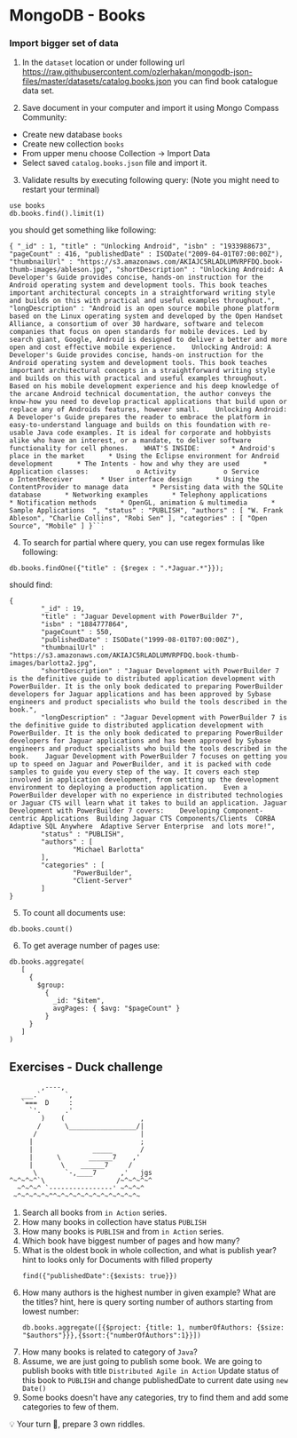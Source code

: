 # MongoDB - Books

### Import bigger set of data

1. In the `dataset` location or under following url https://raw.githubusercontent.com/ozlerhakan/mongodb-json-files/master/datasets/catalog.books.json you can find book catalogue data set. 

2. Save document in your computer and import it using Mongo Compass Community:
- Create new database `books`
- Create new collection `books`
- From upper menu choose Collection -> Import Data
- Select saved `catalog.books.json` file and import it.
3. Validate results by executing following query:
(Note you might need to restart your terminal)
```aidl
use books
db.books.find().limit(1)
```
you should get something like following:
```aidl
{ "_id" : 1, "title" : "Unlocking Android", "isbn" : "1933988673", "pageCount" : 416, "publishedDate" : ISODate("2009-04-01T07:00:00Z"), "thumbnailUrl" : "https://s3.amazonaws.com/AKIAJC5RLADLUMVRPFDQ.book-thumb-images/ableson.jpg", "shortDescription" : "Unlocking Android: A Developer's Guide provides concise, hands-on instruction for the Android operating system and development tools. This book teaches important architectural concepts in a straightforward writing style and builds on this with practical and useful examples throughout.", "longDescription" : "Android is an open source mobile phone platform based on the Linux operating system and developed by the Open Handset Alliance, a consortium of over 30 hardware, software and telecom companies that focus on open standards for mobile devices. Led by search giant, Google, Android is designed to deliver a better and more open and cost effective mobile experience.    Unlocking Android: A Developer's Guide provides concise, hands-on instruction for the Android operating system and development tools. This book teaches important architectural concepts in a straightforward writing style and builds on this with practical and useful examples throughout. Based on his mobile development experience and his deep knowledge of the arcane Android technical documentation, the author conveys the know-how you need to develop practical applications that build upon or replace any of Androids features, however small.    Unlocking Android: A Developer's Guide prepares the reader to embrace the platform in easy-to-understand language and builds on this foundation with re-usable Java code examples. It is ideal for corporate and hobbyists alike who have an interest, or a mandate, to deliver software functionality for cell phones.    WHAT'S INSIDE:        * Android's place in the market      * Using the Eclipse environment for Android development      * The Intents - how and why they are used      * Application classes:            o Activity            o Service            o IntentReceiver       * User interface design      * Using the ContentProvider to manage data      * Persisting data with the SQLite database      * Networking examples      * Telephony applications      * Notification methods      * OpenGL, animation & multimedia      * Sample Applications  ", "status" : "PUBLISH", "authors" : [ "W. Frank Ableson", "Charlie Collins", "Robi Sen" ], "categories" : [ "Open Source", "Mobile" ] }```
```
4. To search for partial where query, you can use regex formulas like following:
```aidl
db.books.findOne({"title" : {$regex : ".*Jaguar.*"}});
```
should find:
```aidl
{
        "_id" : 19,
        "title" : "Jaguar Development with PowerBuilder 7",
        "isbn" : "1884777864",
        "pageCount" : 550,
        "publishedDate" : ISODate("1999-08-01T07:00:00Z"),
        "thumbnailUrl" : "https://s3.amazonaws.com/AKIAJC5RLADLUMVRPFDQ.book-thumb-images/barlotta2.jpg",
        "shortDescription" : "Jaguar Development with PowerBuilder 7 is the definitive guide to distributed application development with PowerBuilder. It is the only book dedicated to preparing PowerBuilder developers for Jaguar applications and has been approved by Sybase engineers and product specialists who build the tools described in the book.",
        "longDescription" : "Jaguar Development with PowerBuilder 7 is the definitive guide to distributed application development with PowerBuilder. It is the only book dedicated to preparing PowerBuilder developers for Jaguar applications and has been approved by Sybase engineers and product specialists who build the tools described in the book.    Jaguar Development with PowerBuilder 7 focuses on getting you up to speed on Jaguar and PowerBuilder, and it is packed with code samples to guide you every step of the way. It covers each step involved in application development, from setting up the development environment to deploying a production application.    Even a PowerBuilder developer with no experience in distributed technologies or Jaguar CTS will learn what it takes to build an application. Jaguar Development with PowerBuilder 7 covers:    Developing Component-centric Applications  Building Jaguar CTS Components/Clients  CORBA  Adaptive SQL Anywhere  Adaptive Server Enterprise  and lots more!",
        "status" : "PUBLISH",
        "authors" : [
                "Michael Barlotta"
        ],
        "categories" : [
                "PowerBuilder",
                "Client-Server"
        ]
}
```
5. To count all documents use:
```aidl
db.books.count()
```
6. To get average number of pages use:
```
db.books.aggregate(
   [
     {
       $group:
         {
           _id: "$item",
           avgPages: { $avg: "$pageCount" }
         }
     }
   ]
)
```


## Exercises - Duck challenge 
```aidl
        ,----,
   ___.`      `,
   `===  D     :
     `'.      .'
        )    (                   ,
       /      \_________________/|
      /                          |
     |                           ;
     |               _____       /
     |      \       ______7    ,'
     |       \    ______7     /
      \       `-,____7      ,'   jgs
^~^~^~^`\                  /~^~^~^~^
  ~^~^~^ `----------------' ~^~^~^
 ~^~^~^~^~^^~^~^~^~^~^~^~^~^~^~^~  
```

1. Search all books from `in Action` series.
2. How many books in collection have status `PUBLISH`
3. How many books is `PUBLISH` and from `in Action` series.
4. Which book have biggest number of pages and how many?
5. What is the oldest book in whole collection, and what is publish year?
    hint to looks only for Documents with filled property
    ```aidl
    find({"publishedDate":{$exists: true}})
    ```
6. How many authors is the highest number in given example? What are the titles?
    hint, here is query sorting number of authors starting from lowest number:
    ```aidl
    db.books.aggregate([{$project: {title: 1, numberOfAuthors: {$size: "$authors"}}},{$sort:{"numberOfAuthors":1}}])
    ```
7. How many books is related to category of `Java`?
8. Assume, we are just going to publish some book. We are going to publish books with title `Distributed Agile in Action` 
Update status of this book to `PUBLISH` and change publishedDate to current date using `new Date()`
9. Some books doesn't have any categories, try to find them and add some categories to few of them.


💡 Your turn 🤔, prepare 3 own riddles.
